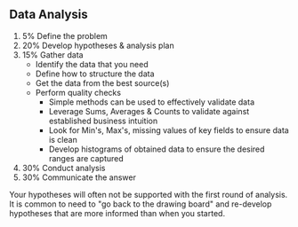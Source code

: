 ## Data Analysis
1. 5% Define the problem
2. 20% Develop hypotheses & analysis plan
3. 15% Gather data
    - Identify the data that you need
    - Define how to structure the data
    - Get the data from the best source(s)
    - Perform quality checks
        - Simple methods can be used to effectively validate data
        - Leverage Sums, Averages & Counts to validate against established business intuition
        - Look for Min's, Max's, missing values of key fields to ensure data is clean
        - Develop histograms of obtained data to ensure the desired ranges are captured    
4. 30% Conduct analysis
5. 30% Communicate the answer

Your hypotheses will often not be supported with the first round of analysis. It is common to need to "go back to the drawing board" and re-develop hypotheses that are more informed than when you started.